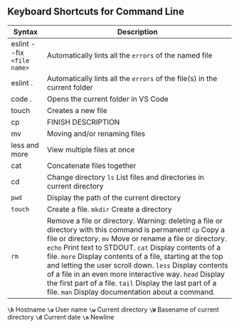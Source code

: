 ## Keyboard Shortcuts for Command Line
| Syntax      | Description |
| ----------- | ----------- |
| eslint --fix `<file name>` | Automatically lints all the `errors` of the named file |
| eslint . | Automatically lints all the `errors` of the file(s) in the current folder |
| code . | Opens the current folder in VS Code |
| touch | Creates a new file |
| cp | FINISH DESCRIPTION |
| mv | Moving and/or renaming files |
| less and more | View multiple files at once |
| cat | Concatenate files together |
| cd | Change directory `ls` List files and directories in current directory |
| `pwd` | Display the path of the current directory |
| `touch` | Create a file. `mkdir` Create a directory | 
| `rm` | Remove a file or directory. Warning: deleting a file or directory with this command is permanent! `cp` Copy a file or directory. `mv` Move or rename a file or directory. `echo` Print text to STDOUT. `cat` Display contents of a file. `more` Display contents of a file, starting at the top and letting the user scroll down. `less` Display contents of a file in an even more interactive way. `head` Display the first part of a file. `tail` Display the last part of a file. `man` Display documentation about a command.
**`\h`** Hostname **`\u`** User name **`\w`** Current directory **`\W`** Basename of current directory **`\d`** Current date **`\n`** Newline